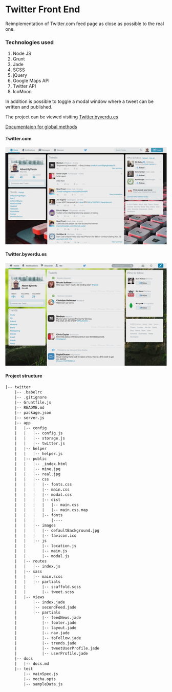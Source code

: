 # Twitter Front End

Reimplementation of Twitter.com feed page as close as possible to the real one.

### Technologies used

1. Node JS
1. Grunt
1. Jade
1. SCSS
1. jQuery
1. Google Maps API
1. Twitter API
1. IcoMoon

In addition is possible to toggle a modal window where a tweet can be written and published.

The project can be viewed visiting [Twitter.byverdu.es](http://twitter.byverdu.es:9393/)

[Documentaion for global methods](https://github.com/byverdu/twitter_front_end/blob/master/docs/docs.md)

#### Twitter.com

![twitter.com](https://github.com/byverdu/twitter_front_end/blob/master/app/public/real.jpg)

#### Twitter.byverdu.es

![twitter.com](https://github.com/byverdu/twitter_front_end/blob/master/app/public/mine.jpg)

#### Project structure
```
|-- twitter
    |-- .babelrc
    |-- .gitignore
    |-- Gruntfile.js
    |-- README.md
    |-- package.json
    |-- server.js
    |-- app
    |   |-- config
    |   |   |-- config.js
    |   |   |-- storage.js
    |   |   |-- twitter.js
    |   |-- helper
    |   |   |-- helper.js
    |   |-- public
    |   |   |-- _index.html
    |   |   |-- mine.jpg
    |   |   |-- real.jpg
    |   |   |-- css
    |   |   |   |-- fonts.css
    |   |   |   |-- main.css
    |   |   |   |-- modal.css
    |   |   |   |-- dist
    |   |   |   |   |-- main.css
    |   |   |   |   |-- main.css.map
    |   |   |   |-- fonts
    |   |   |       |----
    |   |   |-- images
    |   |   |   |-- defaultBackground.jpg
    |   |   |   |-- favicon.ico
    |   |   |-- js
    |   |       |-- location.js
    |   |       |-- main.js
    |   |       |-- modal.js
    |   |-- routes
    |   |   |-- index.js
    |   |-- sass
    |   |   |-- main.scss
    |   |   |-- partials
    |   |       |-- scaffold.scss
    |   |       |-- tweet.scss
    |   |-- views
    |       |-- index.jade
    |       |-- secondFeed.jade
    |       |-- partials
    |           |-- feedNews.jade
    |           |-- footer.jade
    |           |-- layout.jade
    |           |-- nav.jade
    |           |-- toFollow.jade
    |           |-- trends.jade
    |           |-- tweetUserProfile.jade
    |           |-- userProfile.jade
    |-- docs
    |   |-- docs.md
    |-- test
        |-- mainSpec.js
        |-- mocha.opts
        |-- sampleData.js
```
